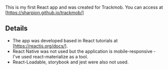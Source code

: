 This is my first React app and was created for Trackmob.
You can access at [https://sharpion.github.io/trackmob/]

## Details
- The app was developed based in React tutorials at [https://reactjs.org/docs/].
- React Native was not used but the application is mobile-responsive - I've used react-materialize as a tool.
- React-Loadable, storybook and jest were also not used.
